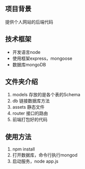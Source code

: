 ## 项目背景
提供个人网站的后端代码

## 技术框架
- 开发语言node
- 使用框架express，mongoose
- 数据库mongoDB

## 文件夹介绍
1. models 存放的是各个表的Schema
2. db 链接数据库方法
3. assets 静态文件
4. router 接口的路由
5. 前端打包好的代码

## 使用方法

1. npm install
2. 打开数据库，命令行执行mongod
3. 启动服务，node app.js

